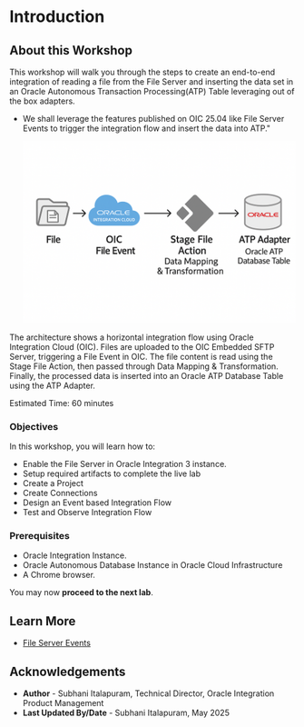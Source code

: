 # Introduction

## About this Workshop

This workshop will walk you through the steps to create an end-to-end integration of reading a file from the File Server and inserting the data set in an Oracle Autonomous Transaction Processing(ATP) Table leveraging out of the box adapters.
- We shall leverage the features published on OIC 25.04 like File Server Events to trigger the integration flow and insert the data into ATP."


    ![Integration Architecture](images/oicfileevent.png)

The architecture shows a horizontal integration flow using Oracle Integration Cloud (OIC). Files are uploaded to the OIC Embedded SFTP Server, triggering a File Event in OIC. The file content is read using the Stage File Action, then passed through Data Mapping & Transformation. Finally, the processed data is inserted into an Oracle ATP Database Table using the ATP Adapter.

Estimated Time: 60 minutes

### Objectives

In this workshop, you will learn how to:

- Enable the File Server in Oracle Integration 3 instance.
- Setup required artifacts to complete the live lab
- Create a Project
- Create Connections
- Design an Event based Integration Flow
- Test and Observe Integration Flow

### Prerequisites

- Oracle Integration Instance.
- Oracle Autonomous Database Instance in Oracle Cloud Infrastructure
- A Chrome browser.

You may now **proceed to the next lab**.

## Learn More

- [File Server Events](https://blogs.oracle.com/integration/post/oic-file-server-events)

## Acknowledgements

- **Author** - Subhani Italapuram, Technical Director, Oracle Integration Product Management
- **Last Updated By/Date** - Subhani Italapuram, May 2025
